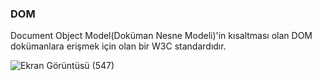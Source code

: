 ### DOM

Document Object Model(Doküman Nesne Modeli)'in kısaltması olan DOM dokümanlara erişmek için olan bir W3C standardıdır.

![Ekran Görüntüsü (547)](https://user-images.githubusercontent.com/74673470/188308889-e489a790-e4c0-4c0a-ad08-bc7e5e89a91e.png)
